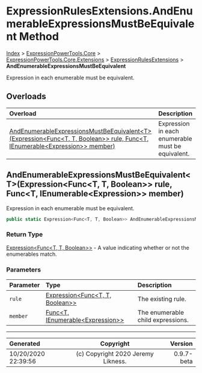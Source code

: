 ﻿# ExpressionRulesExtensions.AndEnumerableExpressionsMustBeEquivalent Method

[Index](../index.md) > [ExpressionPowerTools.Core](ExpressionPowerTools.Core.a.md) > [ExpressionPowerTools.Core.Extensions](ExpressionPowerTools.Core.Extensions.n.md) > [ExpressionRulesExtensions](ExpressionPowerTools.Core.Extensions.ExpressionRulesExtensions.cs.md) > **AndEnumerableExpressionsMustBeEquivalent**

Expression in each enumerable must be equivalent.

## Overloads

| Overload | Description |
| :-- | :-- |
| [AndEnumerableExpressionsMustBeEquivalent&lt;T>(Expression&lt;Func&lt;T, T, Boolean>> rule, Func&lt;T, IEnumerable&lt;Expression>> member)](#andenumerableexpressionsmustbeequivalenttexpressionfunct-t-boolean-rule-funct-ienumerableexpression-member) | Expression in each enumerable must be equivalent. |
## AndEnumerableExpressionsMustBeEquivalent&lt;T>(Expression&lt;Func&lt;T, T, Boolean>> rule, Func&lt;T, IEnumerable&lt;Expression>> member)

Expression in each enumerable must be equivalent.

```csharp
public static Expression<Func<T, T, Boolean>> AndEnumerableExpressionsMustBeEquivalent<T>(Expression<Func<T, T, Boolean>> rule, Func<T, IEnumerable<Expression>> member)
```

### Return Type

 [Expression&lt;Func&lt;T, T, Boolean>>](https://docs.microsoft.com/dotnet/api/system.linq.expressions.expression-1)  - A value indicating whether or not the enumerables match.

### Parameters

| Parameter | Type | Description |
| :-- | :-- | :-- |
| `rule` | [Expression&lt;Func&lt;T, T, Boolean>>](https://docs.microsoft.com/dotnet/api/system.linq.expressions.expression-1) | The existing rule. |
| `member` | [Func&lt;T, IEnumerable&lt;Expression>>](https://docs.microsoft.com/dotnet/api/system.func-2) | The enumerable child expressions. |



---

| Generated | Copyright | Version |
| :-- | :-: | --: |
| 10/20/2020 22:39:56 | (c) Copyright 2020 Jeremy Likness. | 0.9.7-beta |

